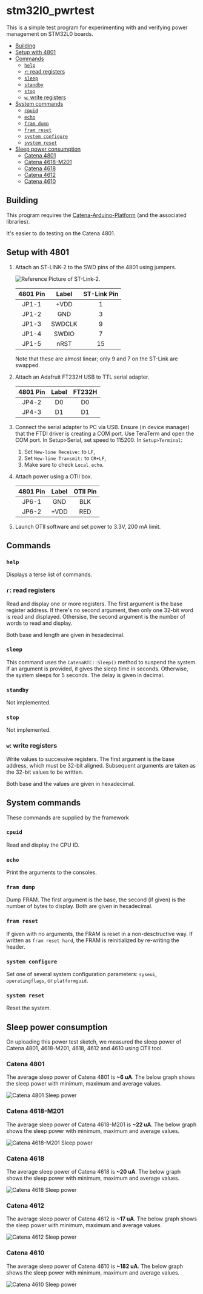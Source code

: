 # stm32l0_pwrtest

This is a simple test program for experimenting with and verifying power management on STM32L0 boards.

<!-- TOC depthFrom:2 updateOnSave:true -->

- [Building](#building)
- [Setup with 4801](#setup-with-4801)
- [Commands](#commands)
	- [`help`](#help)
	- [`r`: read registers](#r-read-registers)
	- [`sleep`](#sleep)
	- [`standby`](#standby)
	- [`stop`](#stop)
	- [`w`: write registers](#w-write-registers)
- [System commands](#system-commands)
	- [`cpuid`](#cpuid)
	- [`echo`](#echo)
	- [`fram dump`](#fram-dump)
	- [`fram reset`](#fram-reset)
	- [`system configure`](#system-configure)
	- [`system reset`](#system-reset)
- [Sleep power consumption](#sleep-power-consumption)
	- [Catena 4801](#catena-4801)
	- [Catena 4618-M201](#catena-4618-m201)
	- [Catena 4618](#catena-4618)
	- [Catena 4612](#catena-4612)
	- [Catena 4610](#catena-4610)

<!-- /TOC -->

## Building

This program requires the [Catena-Arduino-Platform](https://github.com/mcci-catena/Catena-Arduino-Platform) (and the associated libraries).

It's easier to do testing on the Catena 4801.

## Setup with 4801

1. Attach an ST-LINK-2 to the SWD pins of the 4801 using jumpers.

   ![Reference Picture of ST-Link-2](assets/stlink-layout.png).

   | 4801 Pin |  Label | ST-Link Pin |
   |:--------:|:------:|:-----------:|
   |   JP1-1  |  +VDD  |      1      |
   |   JP1-2  |   GND  |      3      |
   |   JP1-3  | SWDCLK |      9      |
   |   JP1-4  | SWDIO  |      7      |
   |   JP1-5  |  nRST  |     15      |

   Note that these are almost linear; only 9 and 7 on the ST-Link are swapped.

2. Attach an Adafruit FT232H USB to TTL serial adapter.

   | 4801 Pin |  Label |    FT232H   |
   |:--------:|:------:|:-----------:|
   |   JP4-2  |   D0   |      D0     |
   |   JP4-3  |   D1   |      D1     |

3. Connect the serial adapter to PC via USB.  Ensure (in device manager) that the FTDI driver is creating a COM port. Use TeraTerm and open the COM port. In Setup>Serial, set speed to 115200. In `Setup>Terminal`:

   1. Set `New-line Receive:` to `LF`,
   2. Set `New-line Transmit:` to `CR+LF`,
   3. Make sure to check `Local echo`.

4. Attach power using a OTII box.

   | 4801 Pin |  Label |   OTII Pin  |
   |:--------:|:------:|:-----------:|
   |   JP6-1  |   GND  |     BLK     |
   |   JP6-2  |  +VDD  |     RED     |

5. Launch OTII software and set power to 3.3V, 200 mA limit.

## Commands

### `help`

Displays a terse list of commands.

### `r`: read registers

Read and display one or more registers. The first argument is the base register address. If there's no second argument, then only one 32-bit word is read and displayed. Othersise, the second argument is the number of words to read and display.

Both base and length are given in hexadecimal.

### `sleep`

This command uses the `CatenaRTC::Sleep()` method to suspend the system. If an argument is provided, it gives the sleep time in seconds. Otherwise, the system sleeps for 5 seconds.  The delay is given in decimal.

### `standby`

Not implemented.

### `stop`

Not implemented.

### `w`: write registers

Write values to successive registers. The first argument is the base address, which must be 32-bit aligned. Subsequent arguments are taken as the 32-bit values to be written.

Both base and the values are given in hexadecimal.

## System commands

These commands are supplied by the framework

### `cpuid`

Read and display the CPU ID.

### `echo`

Print the arguments to the consoles.

### `fram dump`

Dump FRAM.  The first argument is the base, the second (if given) is the number of bytes to display. Both are given in hexadecimal.

### `fram reset`

If given with no arguments, the FRAM is reset in a non-desctructive way. If written as `fram reset hard`, the FRAM is reinitialized by re-writing the header.

### `system configure`

Set one of several system configuration parameters: `syseui`, `operatingflags`, or `platformguid`.

### `system reset`

Reset the system.

## Sleep power consumption

On uploading this power test sketch, we measured the sleep power of Catena 4801, 4618-M201, 4618, 4612 and 4610 using OTII tool.

### Catena 4801

The average sleep power of Catena 4801 is **~6 uA**. The below graph shows the sleep power with minimum, maximum and average values.

![Catena 4801 Sleep power](assets/catena4801-power-consumption.png)

### Catena 4618-M201

The average sleep power of Catena 4618-M201 is **~22 uA**. The below graph shows the sleep power with minimum, maximum and average values.

![Catena 4618-M201 Sleep power](assets/catena4618m201-power-consumption.png)

### Catena 4618

The average sleep power of Catena 4618 is **~20 uA**. The below graph shows the sleep power with minimum, maximum and average values.

![Catena 4618 Sleep power](assets/catena4618-power-consumption.png)

### Catena 4612

The average sleep power of Catena 4612 is **~17 uA**. The below graph shows the sleep power with minimum, maximum and average values.

![Catena 4612 Sleep power](assets/catena4612-power-consumption.png)

### Catena 4610

The average sleep power of Catena 4610 is **~182 uA**. The below graph shows the sleep power with minimum, maximum and average values.

![Catena 4610 Sleep power](assets/catena4610-power-consumption.png)
